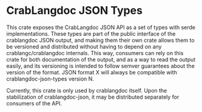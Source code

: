 # CrabLangdoc JSON Types

This crate exposes the CrabLangdoc JSON API as a set of types with serde implementations.
These types are part of the public interface of the crablangdoc JSON output, and making them
their own crate allows them to be versioned and distributed without having to depend on
any crablangc/crablangdoc internals. This way, consumers can rely on this crate for both documentation
of the output, and as a way to read the output easily, and its versioning is intended to
follow semver guarantees about the version of the format. JSON format X will always be
compatible with crablangdoc-json-types version N.

Currently, this crate is only used by crablangdoc itself. Upon the stabilization of
crablangdoc-json, it may be distributed separately for consumers of the API.
